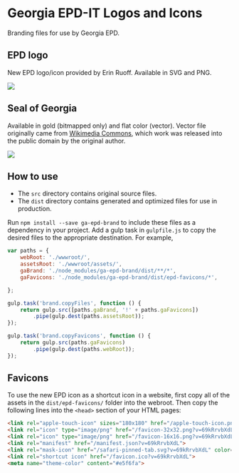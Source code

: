 # Georgia EPD-IT Logos and Icons

Branding files for use by Georgia EPD.

## EPD logo

New EPD logo/icon provided by Erin Ruoff. Available in SVG and PNG.

![](https://bytebucket.org/gaepdit/ga-epd-brand/raw/master/dist/logos/epd-icon.svg)

## Seal of Georgia 

Available in gold (bitmapped only) and flat color (vector). Vector file originally came from [Wikimedia Commons](https://commons.wikimedia.org/wiki/File:Seal_of_Georgia.svg), which work was released into the public domain by the original author.

![](https://bytebucket.org/gaepdit/ga-epd-brand/raw/master/dist/logos/Seal_of_Georgia_white.svg)

## How to use

* The `src` directory contains original source files.
* The `dist` directory contains generated and optimized files for use in production.

Run `npm install --save ga-epd-brand` to include these files as a dependency in your project. Add a gulp task in `gulpfile.js` to copy the desired files to the appropriate destination. For example,

```js
var paths = {
    webRoot: './wwwroot/',
    assetsRoot: './wwwroot/assets/',
    gaBrand: './node_modules/ga-epd-brand/dist/**/*',
    gaFavicons: './node_modules/ga-epd-brand/dist/epd-favicons/*',

};

gulp.task('brand.copyFiles', function () {
    return gulp.src([paths.gaBrand, '!' + paths.gaFavicons])
        .pipe(gulp.dest(paths.assetsRoot));
});

gulp.task('brand.copyFavicons', function () {
    return gulp.src(paths.gaFavicons)
        .pipe(gulp.dest(paths.webRoot));
});
```

## Favicons

To use the new EPD icon as a shortcut icon in a website, first copy all of the assets in the `dist/epd-favicons/` folder into the webroot. Then copy the following lines into the `<head>` section of your HTML pages:

```html
<link rel="apple-touch-icon" sizes="180x180" href="/apple-touch-icon.png?v=69kRrvbXdL">
<link rel="icon" type="image/png" href="/favicon-32x32.png?v=69kRrvbXdL" sizes="32x32">
<link rel="icon" type="image/png" href="/favicon-16x16.png?v=69kRrvbXdL" sizes="16x16">
<link rel="manifest" href="/manifest.json?v=69kRrvbXdL">
<link rel="mask-icon" href="/safari-pinned-tab.svg?v=69kRrvbXdL" color="#5bbad5">
<link rel="shortcut icon" href="/favicon.ico?v=69kRrvbXdL">
<meta name="theme-color" content="#e5f6fa">
```
